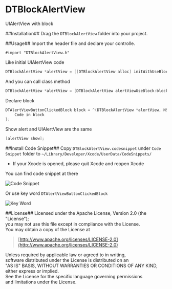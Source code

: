 DTBlockAlertView
================

UIAlertView with block

##Installation##
Drag the <code>DTBlockAlertView</code> folder into your project.

##Usage##
Import the header file and declare your controlle.

	#import "DTBlockAlertView.h"
	
Like initial UIAlertView code
``` objective-c
DTBlockAlertView *alertView = [[DTBlockAlertView alloc] initWithUseBlock:block title:@"Title" message:@"Message" cancelButtonTitle:@"Cancel" otherButtonTitles:@"OK", nil];
```

And you can call class method
``` objective-c
DTBlockAlertView *alertView = [DTBlockAlertView alertViewUseBlock:block title:@"Demo" message:@"This an alert !" cancelButtonTitle:@"Cancel" otherButtonTitles:@"OK", nil];
```

Declare block
``` objective-c
DTAlertViewButtonClickedBlock block = ^(DTBlockAlertView *alertView, NSUInteger buttonIndex, NSUInteger cancelButtonIndex){
	Code in block
};
```

Show alert and UIAlertView are the same
``` objective-c
[alertView show];
```

##Install Code Snippet##
Copy `DTBlockAlertView.codesnippet` under `Code Snippet` folder to `~/Library/Developer/Xcode/UserData/CodeSnippets/` <br/>
* If your Xcode is opened, please quit Xcode and reopen Xcode

You can find code snippet at there

![Code Snippet](https://raw.github.com/Darktt/DTBlockAlertView/master/Raw/Image/CodeSnippet.png)

Or use key word `DTAlertViewButtonClickedBlock`

![Key Word](https://raw.github.com/Darktt/DTBlockAlertView/master/Raw/Image/KeyWord.png)

##License##
Licensed under the Apache License, Version 2.0 (the "License");  
you may not use this file except in compliance with the License.  
You may obtain a copy of the License at

>[http://www.apache.org/licenses/LICENSE-2.0](http://www.apache.org/licenses/LICENSE-2.0)
 
Unless required by applicable law or agreed to in writing,  
software distributed under the License is distributed on an  
"AS IS" BASIS, WITHOUT WARRANTIES OR CONDITIONS OF ANY KIND,  
either express or implied.   
See the License for the specific language governing permissions  
and limitations under the License.